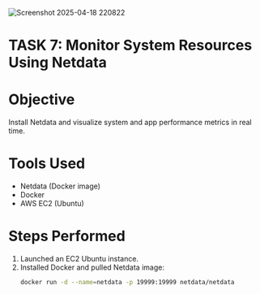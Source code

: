 ![Screenshot 2025-04-18 220822](https://github.com/user-attachments/assets/d2b7e352-733b-4498-a6d4-ffe019dc0a47)
# TASK 7: Monitor System Resources Using Netdata

# Objective
Install Netdata and visualize system and app performance metrics in real time.

# Tools Used
- Netdata (Docker image)
- Docker
- AWS EC2 (Ubuntu)

# Steps Performed

1. Launched an EC2 Ubuntu instance.
2. Installed Docker and pulled Netdata image:
   ```bash
   docker run -d --name=netdata -p 19999:19999 netdata/netdata
